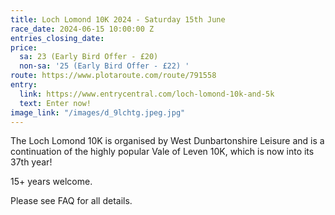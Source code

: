 ```yaml
---
title: Loch Lomond 10K 2024 - Saturday 15th June
race_date: 2024-06-15 10:00:00 Z
entries_closing_date: 
price:
  sa: 23 (Early Bird Offer - £20)
  non-sa: '25 (Early Bird Offer - £22) '
route: https://www.plotaroute.com/route/791558
entry:
  link: https://www.entrycentral.com/loch-lomond-10k-and-5k
  text: Enter now!
image_link: "/images/d_9lchtg.jpeg.jpg"
---
```


The Loch Lomond 10K is organised by West Dunbartonshire Leisure and is a continuation of the highly popular Vale of Leven 10K, which is now into its 37th year!

15+ years welcome.

Please see FAQ for all details.